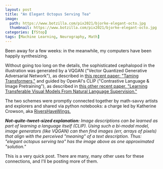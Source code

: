 ```yaml
---
layout: post
title: "An Elegant Octopus Serving Tea"
image:
  path: https://www.botzilla.com/pix2021/bjorke-elegant-octo.jpg
  thumbnail: https://www.botzilla.com/pix2021/bjorke-elegant-octo.jpg
categories: [fStop]
tags: [Machine Learning, Neurography, Math]
---
```


Been away for a few weeks: in the meanwhile, my computers have been happily synthesizing.

<!--more-->

Without going too long on the details, the sophisticated cephalopod in the illustration was generated by a VQGAN ("Vector Quantized Generative Adversarial Network"), as described in <a href="https://compvis.github.io/taming-transformers/">this recent paper: "Taming Transformers,"</a> and guided by OpenAI's CLIP ("Contrastive Language & Image Pretraining"), as described in <a href="https://arxiv.org/abs/2103.00020">this other recent paper, "Learning Transferable Visual Models From Natural Language Supervision."</a>

The two schemes were promptly connected together by math-savvy artists and explorers and shared via python notebooks: a charge led by Katherine Crowson, aka <a href="https://twitter.com/rivershavewings?lang=en">RiversHaveWings.</a>

<i><b>Not-quite-tweet-sized explanation:</b> Image descriptions can be learned as part of learning a language itself (CLIP). Using such a bi-modal model, image generators (like VQGAN) can then find images (err, arrays of pixels) that align with the perceived "meaning" of a text description. Thus: "elegant octopus serving tea" has the image above as one approximated "solution."</i>

This is a very quick post. There are many, many other uses for these connections, and I'll be posting more of them.


